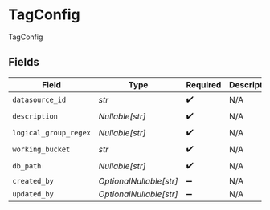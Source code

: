 # TagConfig

TagConfig


## Fields

| Field                   | Type                    | Required                | Description             |
| ----------------------- | ----------------------- | ----------------------- | ----------------------- |
| `datasource_id`         | *str*                   | :heavy_check_mark:      | N/A                     |
| `description`           | *Nullable[str]*         | :heavy_check_mark:      | N/A                     |
| `logical_group_regex`   | *Nullable[str]*         | :heavy_check_mark:      | N/A                     |
| `working_bucket`        | *str*                   | :heavy_check_mark:      | N/A                     |
| `db_path`               | *Nullable[str]*         | :heavy_check_mark:      | N/A                     |
| `created_by`            | *OptionalNullable[str]* | :heavy_minus_sign:      | N/A                     |
| `updated_by`            | *OptionalNullable[str]* | :heavy_minus_sign:      | N/A                     |